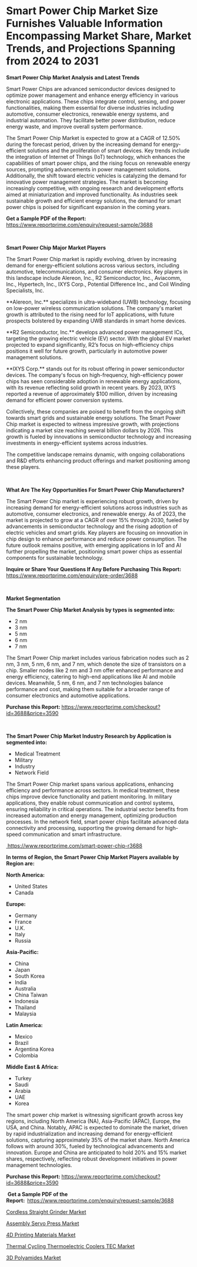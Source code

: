 <p><h1>Smart Power Chip Market Size Furnishes Valuable Information Encompassing Market Share, Market Trends, and Projections Spanning from 2024 to 2031</h1></p><p><strong>Smart Power Chip Market Analysis and Latest Trends</strong></p>
<p><p>Smart Power Chips are advanced semiconductor devices designed to optimize power management and enhance energy efficiency in various electronic applications. These chips integrate control, sensing, and power functionalities, making them essential for diverse industries including automotive, consumer electronics, renewable energy systems, and industrial automation. They facilitate better power distribution, reduce energy waste, and improve overall system performance.</p><p>The Smart Power Chip Market is expected to grow at a CAGR of 12.50% during the forecast period, driven by the increasing demand for energy-efficient solutions and the proliferation of smart devices. Key trends include the integration of Internet of Things (IoT) technology, which enhances the capabilities of smart power chips, and the rising focus on renewable energy sources, prompting advancements in power management solutions. Additionally, the shift toward electric vehicles is catalyzing the demand for innovative power management strategies. The market is becoming increasingly competitive, with ongoing research and development efforts aimed at miniaturization and improved functionality. As industries seek sustainable growth and efficient energy solutions, the demand for smart power chips is poised for significant expansion in the coming years.</p></p>
<p><strong>Get a Sample PDF of the Report:&nbsp;</strong> <a href="https://www.reportprime.com/enquiry/request-sample/3688">https://www.reportprime.com/enquiry/request-sample/3688</a></p>
<p>&nbsp;</p>
<p><strong>Smart Power Chip Major Market Players</strong></p>
<p><p>The Smart Power Chip market is rapidly evolving, driven by increasing demand for energy-efficient solutions across various sectors, including automotive, telecommunications, and consumer electronics. Key players in this landscape include Alereon, Inc., R2 Semiconductor, Inc., Aviacomm, Inc., Hypertech, Inc., IXYS Corp., Potential Difference Inc., and Coil Winding Specialists, Inc.</p><p>**Alereon, Inc.** specializes in ultra-wideband (UWB) technology, focusing on low-power wireless communication solutions. The company's market growth is attributed to the rising need for IoT applications, with future prospects bolstered by expanding UWB standards in smart home devices.</p><p>**R2 Semiconductor, Inc.** develops advanced power management ICs, targeting the growing electric vehicle (EV) sector. With the global EV market projected to expand significantly, R2’s focus on high-efficiency chips positions it well for future growth, particularly in automotive power management solutions.</p><p>**IXYS Corp.** stands out for its robust offering in power semiconductor devices. The company's focus on high-frequency, high-efficiency power chips has seen considerable adoption in renewable energy applications, with its revenue reflecting solid growth in recent years. By 2023, IXYS reported a revenue of approximately $100 million, driven by increasing demand for efficient power conversion systems.</p><p>Collectively, these companies are poised to benefit from the ongoing shift towards smart grids and sustainable energy solutions. The Smart Power Chip market is expected to witness impressive growth, with projections indicating a market size reaching several billion dollars by 2026. This growth is fueled by innovations in semiconductor technology and increasing investments in energy-efficient systems across industries. </p><p>The competitive landscape remains dynamic, with ongoing collaborations and R&D efforts enhancing product offerings and market positioning among these players.</p></p>
<p>&nbsp;</p>
<p><strong>What Are The Key Opportunities For Smart Power Chip Manufacturers?</strong></p>
<p><p>The Smart Power Chip market is experiencing robust growth, driven by increasing demand for energy-efficient solutions across industries such as automotive, consumer electronics, and renewable energy. As of 2023, the market is projected to grow at a CAGR of over 15% through 2030, fueled by advancements in semiconductor technology and the rising adoption of electric vehicles and smart grids. Key players are focusing on innovation in chip design to enhance performance and reduce power consumption. The future outlook remains positive, with emerging applications in IoT and AI further propelling the market, positioning smart power chips as essential components for sustainable technology.</p></p>
<p><strong>Inquire or Share Your Questions If Any Before Purchasing This Report:</strong> <a href="https://www.reportprime.com/enquiry/pre-order/3688">https://www.reportprime.com/enquiry/pre-order/3688</a></p>
<p>&nbsp;</p>
<p><strong>Market Segmentation</strong></p>
<p><strong>The Smart Power Chip Market Analysis by types is segmented into:</strong></p>
<p><ul><li>2 nm</li><li>3 nm</li><li>5 nm</li><li>6 nm</li><li>7 nm</li></ul></p>
<p><p>The Smart Power Chip market includes various fabrication nodes such as 2 nm, 3 nm, 5 nm, 6 nm, and 7 nm, which denote the size of transistors on a chip. Smaller nodes like 2 nm and 3 nm offer enhanced performance and energy efficiency, catering to high-end applications like AI and mobile devices. Meanwhile, 5 nm, 6 nm, and 7 nm technologies balance performance and cost, making them suitable for a broader range of consumer electronics and automotive applications.</p></p>
<p><strong>Purchase this Report:&nbsp;</strong><a href="https://www.reportprime.com/checkout?id=3688&price=3590">https://www.reportprime.com/checkout?id=3688&price=3590</a></p>
<p>&nbsp;</p>
<p><strong>The Smart Power Chip Market Industry Research by Application is segmented into:</strong></p>
<p><ul><li>Medical Treatment</li><li>Military</li><li>Industry</li><li>Network Field</li></ul></p>
<p><p>The Smart Power Chip market spans various applications, enhancing efficiency and performance across sectors. In medical treatment, these chips improve device functionality and patient monitoring. In military applications, they enable robust communication and control systems, ensuring reliability in critical operations. The industrial sector benefits from increased automation and energy management, optimizing production processes. In the network field, smart power chips facilitate advanced data connectivity and processing, supporting the growing demand for high-speed communication and smart infrastructure.</p></p>
<p><a href="https://www.reportprime.com/smart-power-chip-r3688">&nbsp;https://www.reportprime.com/smart-power-chip-r3688</a></p>
<p><strong>In terms of Region, the Smart Power Chip Market Players available by Region are:</strong></p>
<p>
    <p> <strong> North America: </strong>
        <ul>
            <li>United States</li>
            <li>Canada</li>
        </ul>
        </p> 
    <p> <strong> Europe: </strong>
        <ul>
            <li>Germany</li>
            <li>France</li>
            <li>U.K.</li>
            <li>Italy</li>
            <li>Russia</li>
        </ul>
        </p> 
    <p> <strong> Asia-Pacific: </strong>
        <ul>
            <li>China</li>
            <li>Japan</li>
            <li>South Korea</li>
            <li>India</li>
            <li>Australia</li>
            <li>China Taiwan</li>
            <li>Indonesia</li>
            <li>Thailand</li>
            <li>Malaysia</li>
        </ul>
        </p> 
    <p> <strong> Latin America: </strong>
        <ul>
            <li>Mexico</li>
            <li>Brazil</li>
            <li>Argentina Korea</li>
            <li>Colombia</li>
        </ul>
        </p> 
    <p> <strong> Middle East & Africa: </strong>
        <ul>
            <li>Turkey</li>
            <li>Saudi</li>
            <li>Arabia</li>
            <li>UAE</li>
            <li>Korea</li>
        </ul>
    </p>
    </p>
<p><p>The smart power chip market is witnessing significant growth across key regions, including North America (NA), Asia-Pacific (APAC), Europe, the USA, and China. Notably, APAC is expected to dominate the market, driven by rapid industrialization and increasing demand for energy-efficient solutions, capturing approximately 35% of the market share. North America follows with around 30%, fueled by technological advancements and innovation. Europe and China are anticipated to hold 20% and 15% market shares, respectively, reflecting robust development initiatives in power management technologies.</p></p>
<p><strong>Purchase this Report: </strong><a href="https://www.reportprime.com/checkout?id=3688&price=3590">https://www.reportprime.com/checkout?id=3688&price=3590</a></p>
<p>&nbsp;<strong>Get a Sample PDF of the Report:&nbsp;&nbsp;</strong><a href="https://www.reportprime.com/enquiry/request-sample/3688">https://www.reportprime.com/enquiry/request-sample/3688</a></p>
<p><strong></strong></p>
<p><p><a href="https://www.linkedin.com/pulse/market-trends-global-cordless-straight-grinder-forecast-analysis-jmyoe?trackingId=OZn7wi6nRfOwm5cDPzV22w%3D%3D">Cordless Straight Grinder Market</a></p><p><a href="https://www.linkedin.com/pulse/assembly-servo-press-market-outlook-complete-industry-analysis-jdude?trackingId=Y%2BTFQjefSFGfaYQ1ob1XDg%3D%3D">Assembly Servo Press Market</a></p><p><a href="https://issuu.com/reportprime-2/docs/4d-printing-materials-market-size-2_178630ac3744e2">4D Printing Materials Market</a></p><p><a href="https://github.com/NorbertYates/Market-Research-Report-List-6/blob/main/thermal-cycling-thermoelectric-coolers-tec-market.md">Thermal Cycling Thermoelectric Coolers TEC Market</a></p><p><a href="https://issuu.com/reportprime-2/docs/3d-polyamides-market-size-2030.pptx_d0463059e67c1d">3D Polyamides Market</a></p></p>